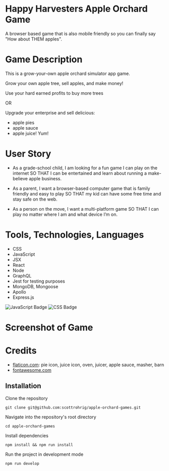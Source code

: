 # Happy Harvesters Apple Orchard Game #

A browser based game that is also mobile friendly so you can finally say "How about THEM apples".

# Game Description #
This is a grow-your-own apple orchard simulator app game.

Grow your own apple tree, sell apples, and make money!

Use your hard earned profits to buy more trees

OR

Upgrade your enterprise and sell delicious:
 - apple pies
 - apple sauce
 - apple juice! Yum!


# User Story #
* As a grade-school child, I am looking for a fun game I can play on the internet SO THAT I can be entertained and learn about running a make-believe apple business.

* As a parent, I want a browser-based computer game that is family friendly and easy to play SO THAT my kid can have some free time and stay safe on the web. 

* As a person on the move, I want a multi-platform game SO THAT I can play no matter where I am and what device I’m on.

# Tools, Technologies, Languages #
- CSS
- JavaScript
- JSX
- React
- Node
- GraphQL
- Jest for testing purposes
- MongoDB, Mongoose
- Apollo
- Express.js

![JavaScript Badge](https://img.shields.io/badge/-JavaScript-yellow?style=for-the-badge&logo=appveyor) 
![CSS Badge](https://img.shields.io/badge/-CSS-blueviolet?style=for-the-badge&logo=appveyor) 

# Screenshot of Game #


# Credits #
- [flaticon.com](https://www.flaticon.com/): pie icon, juice icon, oven, juicer, apple sauce, masher, barn 
- [fontawesome.com](https://fontawesome.com/) 

## Installation

Clone the repository

    git clone git@github.com:scottrohrig/apple-orchard-games.git

Navigate into the repository's root directory

    cd apple-orchard-games

Install dependencies

    npm install && npm run install

Run the project in development mode

    npm run develop
